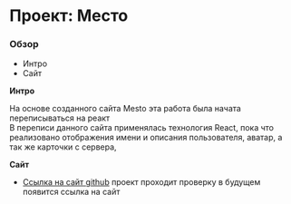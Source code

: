 # Проект: Место

### Обзор
* Интро
* Сайт

**Интро**

На основе созданного сайта Mesto эта работа была начата переписываться на реакт  
В переписи данного сайта применялась технология React, пока что реализовано отображения имени и описания пользователя, аватар,  а так же карточки с сервера,

**Сайт**

* [Ссылка на сайт github](...) проект проходит проверку в будущем появится ссылка на сайт
